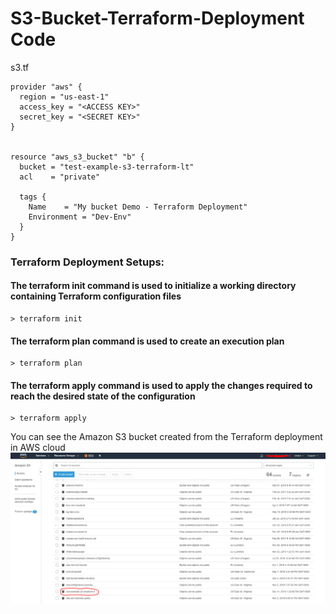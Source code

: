 # S3-Bucket-Terraform-Deployment Code
s3.tf 

```
provider "aws" {
  region = "us-east-1"
  access_key = "<ACCESS KEY>"
  secret_key = "<SECRET KEY>"
}


resource "aws_s3_bucket" "b" {
  bucket = "test-example-s3-terraform-lt"
  acl    = "private"

  tags {
    Name	= "My bucket Demo - Terraform Deployment"
    Environment = "Dev-Env"
  }
}
```

### Terraform Deployment Setups:
#### The terraform init command is used to initialize a working directory containing Terraform configuration files
```
> terraform init
```
#### The terraform plan command is used to create an execution plan
```
> terraform plan
```
#### The terraform apply command is used to apply the changes required to reach the desired state of the configuration
```
> terraform apply
```

You can see the Amazon S3 bucket created from the Terraform deployment in AWS cloud
![S3 Bucket in US-EAST-1 Region](https://github.com/lethompson/S3-Bucket-Terraform-Deployment/blob/master/Terraform_S3_bucket_Demo.PNG)
